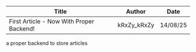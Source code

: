 | Title | Author | Date |
|-------|--------|------|
| First Article - Now With Proper Backend! | kRxZy_kRxZy | 14/08/25 |

a proper backend to store articles